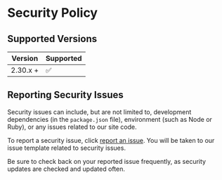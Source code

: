 # Security Policy

## Supported Versions

| Version | Supported          |
| ------- | ------------------ |
| 2.30.x +   | :white_check_mark: |

## Reporting Security Issues

Security issues can include, but are not limited to, development dependencies (in the `package.json` file), environment (such as Node or Ruby), or any issues related to our site code.

To report a security issue, click [report an issue](https://github.com/redhat-developer/design-manual/issues/new?assignees=mindreeper2420&labels=security&template=security-report.md&title=%5BSECURITY%5D). You will be taken to our issue template related to security issues.

Be sure to check back on your reported issue frequently, as security updates are checked and updated often.

